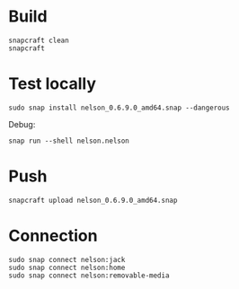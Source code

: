 # Build

```
snapcraft clean
snapcraft
```

# Test locally

```
sudo snap install nelson_0.6.9.0_amd64.snap --dangerous
```

Debug:

```
snap run --shell nelson.nelson
```

# Push

```
snapcraft upload nelson_0.6.9.0_amd64.snap
```

# Connection

```
sudo snap connect nelson:jack
sudo snap connect nelson:home
sudo snap connect nelson:removable-media
```
